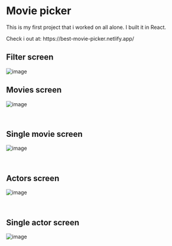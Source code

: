 <h1>Movie picker</h1>
<p>This is my first project that i worked on all alone. I built it in React.</p>
Check i out at: https://best-movie-picker.netlify.app/

<h2>Filter screen</h2>

![image](https://user-images.githubusercontent.com/53167193/169672115-7ab2c03a-5a3c-4703-9025-1956d74634c2.png)

<h2>Movies screen</h2>

![image](https://user-images.githubusercontent.com/53167193/169672134-002960ac-5892-49e2-9f62-f4b8abcf8c13.png)

<br>

<h2>Single movie screen</h2>

![image](https://user-images.githubusercontent.com/53167193/169672140-bba1bf43-2f7e-4e19-90a0-46465e60355e.png)

<br>

<h2>Actors screen</h2>

![image](https://user-images.githubusercontent.com/53167193/169672160-c7feb55d-f4cb-4132-9c56-3f35f2747fb6.png)

<br>

<h2>Single actor screen</h2>

![image](https://user-images.githubusercontent.com/53167193/169672153-2efc8ba4-f8df-43dd-b42f-7a55bba56725.png)

<br>

